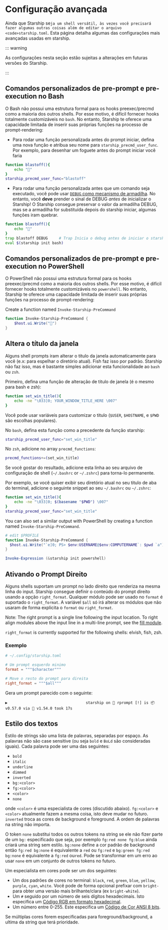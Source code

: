 # Configuração avançada

Ainda que Starship se`ja um shell versátil, às vezes você precisará fazer algumas outras coisas além de editar o arquivo <code>starship.toml`. Esta página detalha algumas das configurações mais avançadas usadas em starship.

::: warning

As configurações nesta seção estão sujeitas a alterações em futuras versões do Starship.

:::

## Comandos personalizados de pre-prompt e pre-execution no Bash

O Bash não possui uma estrutura formal para os hooks preexec/precmd como a maioria dos outros shells. Por esse motivo, é difícil fornecer hooks totalmente customizáveis no `bash`. No entanto, Starship te oferece uma capacidade limitada de inserir suas próprias funções na processo de prompt-rendering:

- Para rodar uma função personalizada antes do prompt iniciar, defina uma nova função e atribua seu nome para `starship_precmd_user_func`. Por exemplo, para desenhar um foguete antes do prompt iniciar você faria

```bash
function blastoff(){
    echo "🚀"
}
starship_precmd_user_func="blastoff"
```

- Para rodar uma função personalizada antes que um comando seja executado, você pode usar [`DEBUG` como mecanismo de armadilha](https://jichu4n.com/posts/debug-trap-and-prompt_command-in-bash/). No entanto, você **deve** prender o sinal de DEBUG *antes* de inicializar o Starship! O Starship consegue preservar o valor da armadilha DEBUG, mas se a armadilha for substituída depois do starship iniciar, algumas funções iram quebrar.

```bash
function blastoff(){
    echo "🚀"
}
trap blastoff DEBUG     # Trap Inicia o debug antes de iniciar o starship
eval $(starship init bash)
```

## Comandos personalizados de pre-prompt e pre-execution no PowerShell

O PowerShell não possui uma estrutura formal para os hooks preexec/precmd como a maioria dos outros shells. Por esse motivo, é difícil fornecer hooks totalmente customizáveis no `powershell`. No entanto, Starship te oferece uma capacidade limitada de inserir suas próprias funções na processo de prompt-rendering:

Create a function named `Invoke-Starship-PreCommand`

```powershell
function Invoke-Starship-PreCommand {
    $host.ui.Write("🚀")
}
```

## Altera o título da janela

Alguns shell prompts iram alterar o titulo da janela automaticamente para você (e.x: para espelhar o diretório atual). Fish faz isso por padrão. Starship não faz isso, mas é bastante simples adicionar esta funcionalidade ao `bash` ou `zsh`.

Primeiro, defina uma função de alteração de titulo de janela (é o mesmo para bash e zsh):

```bash
function set_win_title(){
    echo -ne "\033]0; YOUR_WINDOW_TITLE_HERE \007"
}
```

Você pode usar variáveis para customizar o titulo (`$USER`, `$HOSTNAME`, e `$PWD` são escolhas populares).

No `bash`, defina esta função como a precedente da função starship:

```bash
starship_precmd_user_func="set_win_title"
```

No `zsh`, adicione no array `precmd_functions`:

```bash
precmd_functions+=(set_win_title)
```

Se você gostar do resultado, adicione esta linha ao seu arquivo de configuração de shell (`~/.bashrc` or `~/.zshrc`) para torna-lo permanente.

Por exemplo, se você quiser exibir seu diretório atual no seu titulo de aba do terminal, adicione o seguinte snippet ao seu `~/.bashrc` ou `~/.zshrc`:

```bash
function set_win_title(){
    echo -ne "\033]0; $(basename "$PWD") \007"
}
starship_precmd_user_func="set_win_title"
```

You can also set a similar output with PowerShell by creating a function named `Invoke-Starship-PreCommand`.

```powershell
# edit $PROFILE
function Invoke-Starship-PreCommand {
  $host.ui.Write("`e]0; PS> $env:USERNAME@$env:COMPUTERNAME`: $pwd `a")
}

Invoke-Expression (&starship init powershell)
```

## Ativando o Prompt Direito

Alguns shells suportam um prompt no lado direito que renderiza na mesma linha do input. Starship consegue definir o conteúdo do prompt direito usando a opção `right_format`. Qualquer módulo pode ser usado no `format` é suportado o `right_format`. A variável `$all` só irá alterar os módulos que não usaram de forma explicita o `format` ou `right_format`.

Note: The right prompt is a single line following the input location. To right align modules above the input line in a multi-line prompt, see the [fill module](/config/#fill).

`right_format` is currently supported for the following shells: elvish, fish, zsh.

### Exemplo

```toml
# ~/.config/starship.toml

# Um prompt esquerdo minimo 
format = """$character"""

# Move o resto do prompt para direita
right_format = """$all"""
```

Gera um prompt parecido com o seguinte:

```
▶                                   starship on  rprompt [!] is 📦 v0.57.0 via 🦀 v1.54.0 took 17s
```


## Estilo dos textos

Estilo de strings são uma lista de palavras, separadas por espaço. As palavras não são case sensitive (ou seja `bold` e `BoLd` são consideradas iguais). Cada palavra pode ser uma das seguintes:

  - `bold`
  - `italic`
  - `underline`
  - `dimmed`
  - `inverted`
  - `bg:<color>`
  - `fg:<color>`
  - `<color>`
  - `none`

onde `<color>` é uma especialista de cores (discutido abaixo). `fg:<color>` e `<color>` atualmente fazem a mesma coisa, isto deve mudar no futuro. `inverted` troca as cores de background e foreground. A ordem de palavras na string não importa.

O token `none` substitui todos os outros tokens na string se ele não fizer parte de um `bg:` especificado que seja, por exemplo `fg:red none fg:blue` ainda criará uma string sem estilo. `bg:none` define a cor padrão de background então `fg:red bg:none` é equivalente a `red` ou `fg:red` e `bg:green fg:red bg:none` é equivalente a `fg:red` ou`red`. Pode se transformar em um erro ao usar `none` em um conjunto de outros tokens no futuro.

Um especialista em cores pode ser um dos seguintes:

 - Um dos padrões de cores no terminal: `black`, `red`, `green`, `blue`, `yellow`, `purple`, `cyan`, `white`. Você pode de forma opcional prefixar com `bright-` para obter uma versão mais brilhante/clara (ex `bright-white`).
 - Um `#` seguido por um número de seis dígitos hexadecimais. Isto especifica um [Código RGB em formato hexadecimal](https://www.w3schools.com/colors/colors_hexadecimal.asp).
 - Um número entre 0-255. Este especifica um [Código de Cor ANSI 8 bits](https://i.stack.imgur.com/KTSQa.png).

Se múltiplas cores forem especificadas para foreground/background, a ultima da string que terá prioridade.
